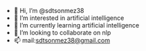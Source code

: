 - 👋 Hi, I’m @sdtsonmez38
- 👀 I’m interested in artificial intelligence
- 🌱 I’m currently learning artificial intelligence
- 💞️ I’m looking to collaborate on nlp
- 📫 mail:sdtsonmez38@gmail.com

<!---
sdtsonmez38/sdtsonmez38 is a ✨ special ✨ repository because its `README.md` (this file) appears on your GitHub profile.
You can click the Preview link to take a look at your changes.
--->
